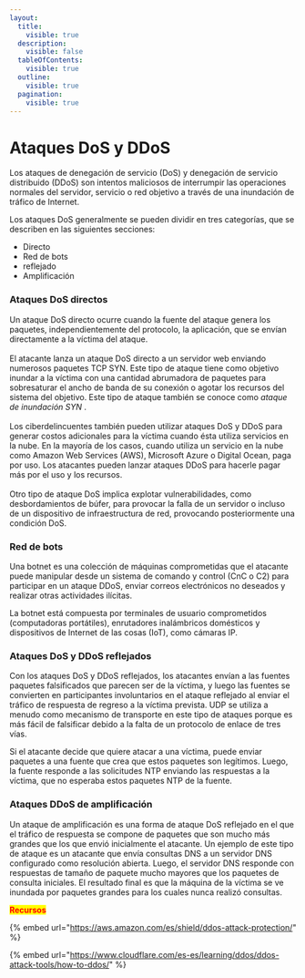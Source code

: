 ```yaml
---
layout:
  title:
    visible: true
  description:
    visible: false
  tableOfContents:
    visible: true
  outline:
    visible: true
  pagination:
    visible: true
---
```


# Ataques DoS y DDoS

Los ataques de denegación de servicio (DoS) y denegación de servicio distribuido (DDoS) son intentos maliciosos de interrumpir las operaciones normales del servidor, servicio o red objetivo a través de una inundación de tráfico de Internet.

Los ataques DoS generalmente se pueden dividir en tres categorías, que se describen en las siguientes secciones:

* Directo
* Red de bots
* reflejado
* Amplificación

### Ataques DoS directos

Un ataque DoS directo ocurre cuando la fuente del ataque genera los paquetes, independientemente del protocolo, la aplicación, que se envían directamente a la víctima del ataque. \
\
El atacante lanza un ataque DoS directo a un servidor web  enviando numerosos paquetes TCP SYN. Este tipo de ataque tiene como objetivo inundar a la víctima con una cantidad abrumadora de paquetes para sobresaturar el ancho de banda de su conexión o agotar los recursos del sistema del objetivo. Este tipo de ataque también se conoce como _ataque de inundación SYN_ .\
\
Los ciberdelincuentes también pueden utilizar ataques DoS y DDoS para generar costos adicionales para la víctima cuando ésta utiliza servicios en la nube. En la mayoría de los casos, cuando utiliza un servicio en la nube como Amazon Web Services (AWS), Microsoft Azure o Digital Ocean, paga por uso. Los atacantes pueden lanzar ataques DDoS para hacerle pagar más por el uso y los recursos.\
\
Otro tipo de ataque DoS implica explotar vulnerabilidades, como desbordamientos de búfer, para provocar la falla de un servidor o incluso de un dispositivo de infraestructura de red, provocando posteriormente una condición DoS.

### Red de bots

Una botnet  es una colección de máquinas comprometidas que el atacante puede manipular desde un sistema de comando y control (CnC o C2) para participar en un ataque DDoS, enviar correos electrónicos no deseados y realizar otras actividades ilícitas.

La botnet está compuesta por terminales de usuario comprometidos (computadoras portátiles), enrutadores inalámbricos domésticos y dispositivos de Internet de las cosas (IoT), como cámaras IP.

### Ataques DoS y DDoS reflejados

Con los ataques DoS y DDoS reflejados, los atacantes envían a las fuentes paquetes falsificados que parecen ser de la víctima, y ​​luego las fuentes se convierten en participantes involuntarios en el ataque reflejado al enviar el tráfico de respuesta de regreso a la víctima prevista. UDP se utiliza a menudo como mecanismo de transporte en este tipo de ataques porque es más fácil de falsificar debido a la falta de un protocolo de enlace de tres vías.

Si el atacante decide que quiere atacar a una víctima, puede enviar paquetes a una fuente que crea que estos paquetes son legítimos. Luego, la fuente responde a las solicitudes NTP enviando las respuestas a la víctima, que no esperaba estos paquetes NTP de la fuente.

### Ataques DDoS de amplificación

Un ataque de amplificación es una forma de ataque DoS reflejado en el que el tráfico de respuesta  se compone de paquetes que son mucho más grandes que los que envió inicialmente el atacante. Un ejemplo de este tipo de ataque es un atacante que envía consultas DNS a un servidor DNS configurado como resolución abierta. Luego, el servidor DNS responde con respuestas de tamaño de paquete mucho mayores que los paquetes de consulta iniciales. El resultado final es que la máquina de la víctima se ve inundada por paquetes grandes para los cuales nunca realizó consultas.

<mark style="color:red;">**Recursos**</mark>

{% embed url="https://aws.amazon.com/es/shield/ddos-attack-protection/" %}

{% embed url="https://www.cloudflare.com/es-es/learning/ddos/ddos-attack-tools/how-to-ddos/" %}
